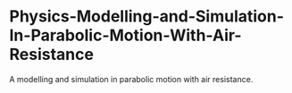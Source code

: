 # Physics-Modelling-and-Simulation-In-Parabolic-Motion-With-Air-Resistance
A modelling and simulation in parabolic motion with air resistance.
